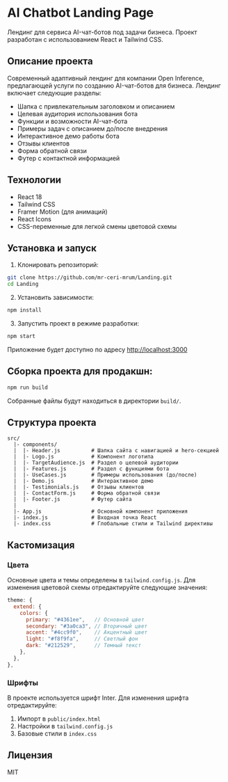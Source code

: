 # AI Chatbot Landing Page

Лендинг для сервиса AI-чат-ботов под задачи бизнеса. Проект разработан с использованием React и Tailwind CSS.

## Описание проекта

Современный адаптивный лендинг для компании Open Inference, предлагающей услуги по созданию AI-чат-ботов для бизнеса. Лендинг включает следующие разделы:
- Шапка с привлекательным заголовком и описанием
- Целевая аудитория использования бота
- Функции и возможности AI-чат-бота
- Примеры задач с описанием до/после внедрения
- Интерактивное демо работы бота
- Отзывы клиентов
- Форма обратной связи
- Футер с контактной информацией

## Технологии

- React 18
- Tailwind CSS
- Framer Motion (для анимаций)
- React Icons
- CSS-переменные для легкой смены цветовой схемы

## Установка и запуск

1. Клонировать репозиторий:
```bash
git clone https://github.com/mr-ceri-mrum/Landing.git
cd Landing
```

2. Установить зависимости:
```bash
npm install
```

3. Запустить проект в режиме разработки:
```bash
npm start
```

Приложение будет доступно по адресу [http://localhost:3000](http://localhost:3000)

## Сборка проекта для продакшн:

```bash
npm run build
```

Собранные файлы будут находиться в директории `build/`.

## Структура проекта

```
src/
  |- components/
  |  |- Header.js          # Шапка сайта с навигацией и hero-секцией
  |  |- Logo.js            # Компонент логотипа
  |  |- TargetAudience.js  # Раздел о целевой аудитории
  |  |- Features.js        # Раздел с функциями бота
  |  |- UseCases.js        # Примеры использования (до/после)
  |  |- Demo.js            # Интерактивное демо
  |  |- Testimonials.js    # Отзывы клиентов
  |  |- ContactForm.js     # Форма обратной связи
  |  |- Footer.js          # Футер сайта
  |
  |- App.js                # Основной компонент приложения
  |- index.js              # Входная точка React
  |- index.css             # Глобальные стили и Tailwind директивы
```

## Кастомизация

### Цвета

Основные цвета и темы определены в `tailwind.config.js`. Для изменения цветовой схемы отредактируйте следующие значения:

```js
theme: {
  extend: {
    colors: {
      primary: "#4361ee",   // Основной цвет
      secondary: "#3a0ca3", // Вторичный цвет
      accent: "#4cc9f0",    // Акцентный цвет
      light: "#f8f9fa",     // Светлый фон
      dark: "#212529",      // Темный текст
    },
  },
},
```

### Шрифты

В проекте используется шрифт Inter. Для изменения шрифта отредактируйте:

1. Импорт в `public/index.html`
2. Настройки в `tailwind.config.js`
3. Базовые стили в `index.css`

## Лицензия

MIT
